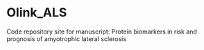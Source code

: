 # Olink_ALS
Code repository site for manuscript: Protein biomarkers in risk and prognosis of amyotrophic lateral sclerosis
